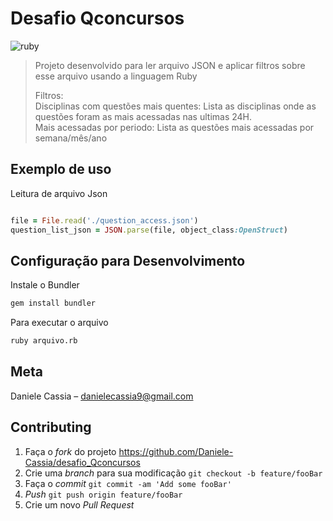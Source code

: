 
# Desafio Qconcursos
![ruby](https://user-images.githubusercontent.com/39657037/100154328-29fded00-2e84-11eb-998e-194fd8b65d20.png)

> Projeto desenvolvido para ler arquivo JSON e aplicar filtros sobre esse arquivo usando a linguagem Ruby <p>
>Filtros: <br>
>Disciplinas com questões mais quentes: Lista as disciplinas onde as questões foram as mais acessadas nas ultimas 24H. <br>
>Mais acessadas por periodo: Lista as questões mais acessadas por semana/mês/ano

	
## Exemplo de uso	

Leitura de arquivo Json
```ruby

file = File.read('./question_access.json')
question_list_json = JSON.parse(file, object_class:OpenStruct)
```



## Configuração para Desenvolvimento

 Instale o Bundler
```sh	
gem install bundler	
```	
Para executar o arquivo
```sh
ruby arquivo.rb
```	


## Meta	
Daniele Cassia – danielecassia9@gmail.com	<br>


## Contributing

1. Faça o _fork_ do projeto <https://github.com/Daniele-Cassia/desafio_Qconcursos>
2. Crie uma _branch_ para sua modificação `git checkout -b feature/fooBar`
3. Faça o _commit_ `git commit -am 'Add some fooBar'`
4. _Push_ `git push origin feature/fooBar`
5. Crie um novo _Pull Request_

